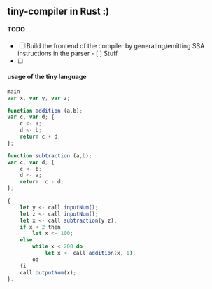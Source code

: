 ## tiny-compiler in Rust :)

#### TODO
- [ ] Build the frontend of the compiler by generating/emitting SSA instructions in the parser
      - [ ] Stuff
- [ ] 

#### usage of the tiny language
```js
main 
var x, var y, var z; 

function addition (a,b); 
var c, var d; { 
    c <- a; 
    d <- b;
    return c + d;
};

function subtraction (a,b);
var c, var d; {
    c <- b;
    d <- a;
    return  c - d;
};

{
    let y <- call inputNum();
    let z <- call inputNum();
    let x <- call subtraction(y,z);
    if x < 2 then
        let x <- 100;
    else
        while x < 200 do
            let x <- call addition(x, 1);
        od
    fi
    call outputNum(x);
}.
```
